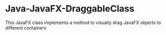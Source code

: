# Java-JavaFX-DraggableClass
This JavaFX class implements a method to visually drag JavaFX objects to different containers 
